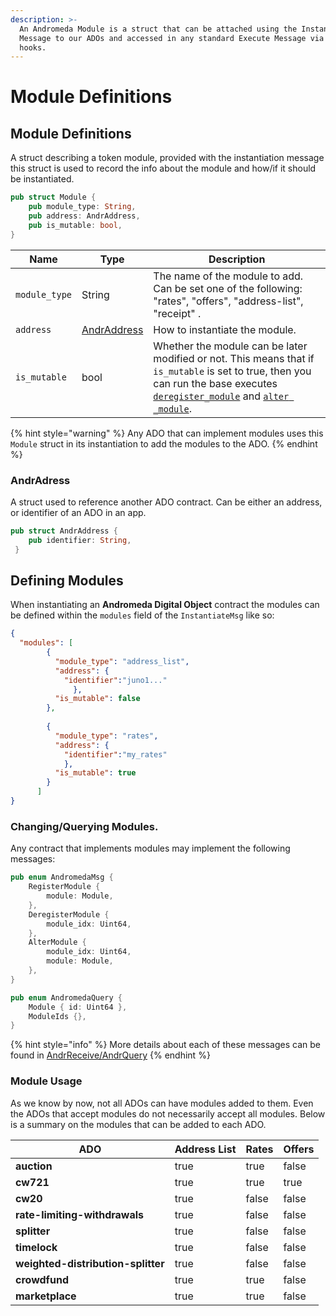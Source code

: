 ```yaml
---
description: >-
  An Andromeda Module is a struct that can be attached using the Instantiate
  Message to our ADOs and accessed in any standard Execute Message via generic
  hooks.
---
```


# Module Definitions

## Module Definitions

A struct describing a token module, provided with the instantiation message this struct is used to record the info about the module and how/if it should be instantiated.

```rust
pub struct Module {
    pub module_type: String,
    pub address: AndrAddress,
    pub is_mutable: bool,
}
```

| Name          | Type                            | Description                                                                                                                                                                                                                                                                                 |
| ------------- | ------------------------------- | ------------------------------------------------------------------------------------------------------------------------------------------------------------------------------------------------------------------------------------------------------------------------------------------- |
| `module_type` | String                          | The name of the module to add. Can be set one of the following: "rates", "offers", "address-list", "receipt" .                                                                                                                                                                              |
| `address`     | [AndrAddress](broken-reference) | How to instantiate the module.                                                                                                                                                                                                                                                              |
| `is_mutable`  | bool                            | Whether the module can be later modified or not. This means that if `is_mutable` is set to true, then you can run the base executes [`deregister_module`](../platform-and-framework/ado-base.md#deregistermodule) and [`alter _module`](../platform-and-framework/ado-base.md#altermodule). |

{% hint style="warning" %}
Any ADO that can implement modules uses this `Module` struct in its instantiation  to add the modules to the ADO.&#x20;
{% endhint %}

### AndrAdress

A struct used to reference  another ADO contract. Can be either an address, or identifier of an ADO in an app.&#x20;

```rust
pub struct AndrAddress {
    pub identifier: String,
 }
```

## Defining Modules

When instantiating an **Andromeda Digital Object** contract the modules can be defined within the `modules` field of the `InstantiateMsg` like so:

```json
{
  "modules": [
        {
          "module_type": "address_list",
          "address": {
            "identifier":"juno1..."
              },
          "is_mutable": false
        },
        
        {
          "module_type": "rates",
          "address": {
            "identifier":"my_rates"
            },
          "is_mutable": true
        }
      ]
}
```

### Changing/Querying Modules.

Any contract that implements modules may implement the following messages:

```rust
pub enum AndromedaMsg {
    RegisterModule {
        module: Module,
    },
    DeregisterModule {
        module_idx: Uint64,
    },
    AlterModule {
        module_idx: Uint64,
        module: Module,
    },
}

pub enum AndromedaQuery {
    Module { id: Uint64 },
    ModuleIds {},
}

```

{% hint style="info" %}
More details about each of these messages can be found in [AndrReceive/AndrQuery](../platform-and-framework/ado-base.md#modules)
{% endhint %}

### Module Usage&#x20;

As we know by now, not all ADOs can have modules added to them. Even the ADOs that accept modules do not necessarily accept all modules. Below is a summary on the modules that can be added to each ADO.

<table><thead><tr><th>ADO</th><th data-type="checkbox">Address List</th><th data-type="checkbox">Rates</th><th data-type="checkbox">Offers</th></tr></thead><tbody><tr><td><strong>auction</strong></td><td>true</td><td>true</td><td>false</td></tr><tr><td><strong>cw721</strong></td><td>true</td><td>true</td><td>true</td></tr><tr><td><strong>cw20</strong></td><td>true</td><td>false</td><td>false</td></tr><tr><td><strong>rate-limiting-withdrawals</strong></td><td>true</td><td>false</td><td>false</td></tr><tr><td><strong>splitter</strong></td><td>true</td><td>false</td><td>false</td></tr><tr><td><strong>timelock</strong></td><td>true</td><td>false</td><td>false</td></tr><tr><td><strong>weighted-distribution-splitter</strong></td><td>true</td><td>false</td><td>false</td></tr><tr><td><strong>crowdfund</strong></td><td>true</td><td>true</td><td>false</td></tr><tr><td><strong>marketplace</strong></td><td>true</td><td>true</td><td>false</td></tr></tbody></table>
